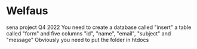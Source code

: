 # Welfaus
sena project Q4 2022
You need to create a database called "insert" a table called "form" and five columns "id", "name", "email", "subject" and "message"
Obviously you need to put the folder in htdocs
